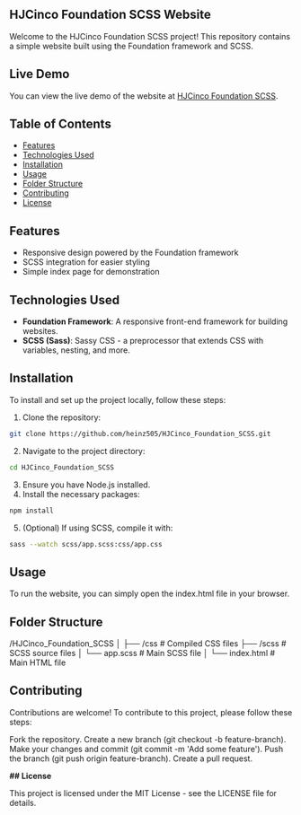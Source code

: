 ## HJCinco Foundation SCSS Website

Welcome to the HJCinco Foundation SCSS project! This repository contains a simple website built using the Foundation framework and SCSS.

## Live Demo

You can view the live demo of the website at [HJCinco Foundation SCSS](https://heinz505.github.io/HJCinco_Foundation_SCSS/).

## Table of Contents

- [Features](#features)
- [Technologies Used](#technologies-used)
- [Installation](#installation)
- [Usage](#usage)
- [Folder Structure](#folder-structure)
- [Contributing](#contributing)
- [License](#license)

## Features

- Responsive design powered by the Foundation framework
- SCSS integration for easier styling
- Simple index page for demonstration

## Technologies Used

- **Foundation Framework**: A responsive front-end framework for building websites.
- **SCSS (Sass)**: Sassy CSS - a preprocessor that extends CSS with variables, nesting, and more.

## Installation

To install and set up the project locally, follow these steps:

1. Clone the repository:
```bash
git clone https://github.com/heinz505/HJCinco_Foundation_SCSS.git
```
2. Navigate to the project directory:
```bash
cd HJCinco_Foundation_SCSS
```
3. Ensure you have Node.js installed.
4. Install the necessary packages:
```bash
npm install
```
5. (Optional) If using SCSS, compile it with:
```bash
sass --watch scss/app.scss:css/app.css
```
## Usage

To run the website, you can simply open the index.html file in your browser.

## Folder Structure

/HJCinco_Foundation_SCSS
│ 
├── /css             # Compiled CSS files 
├── /scss            # SCSS source files 
│   └── app.scss     # Main SCSS file 
│ 
└── index.html       # Main HTML file 

## Contributing

Contributions are welcome! To contribute to this project, please follow these steps:

Fork the repository.
Create a new branch (git checkout -b feature-branch).
Make your changes and commit (git commit -m 'Add some feature').
Push the branch (git push origin feature-branch).
Create a pull request.

**## License** 

This project is licensed under the MIT License - see the LICENSE file for details.
